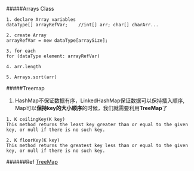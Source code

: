 

#####Arrays Class


```
1. declare Array variables
dataType[] arrayRefVar;    //int[] arr; char[] charArr...

2. create Array
arrayRefVar = new dataType[arraySize];

3. for each
for (dataType element: arrayRefVar)

4. arr.length

5. Arrays.sort(arr)

```

#####Treemap
1. HashMap不保证数据有序，LinkedHashMap保证数据可以保持插入顺序, Map可以**保持key的大小顺序**的时候，我们就需要利用**TreeMap**了


```
1. K ceilingKey(K key)
This method returns the least key greater than or equal to the given key, or null if there is no such key.

2. K floorKey(K key)
This method returns the greatest key less than or equal to the given key, or null if there is no such key.
```


######Ref
[TreeMap](http://wiki.jikexueyuan.com/project/java-enhancement/java-twentyseven.html)
